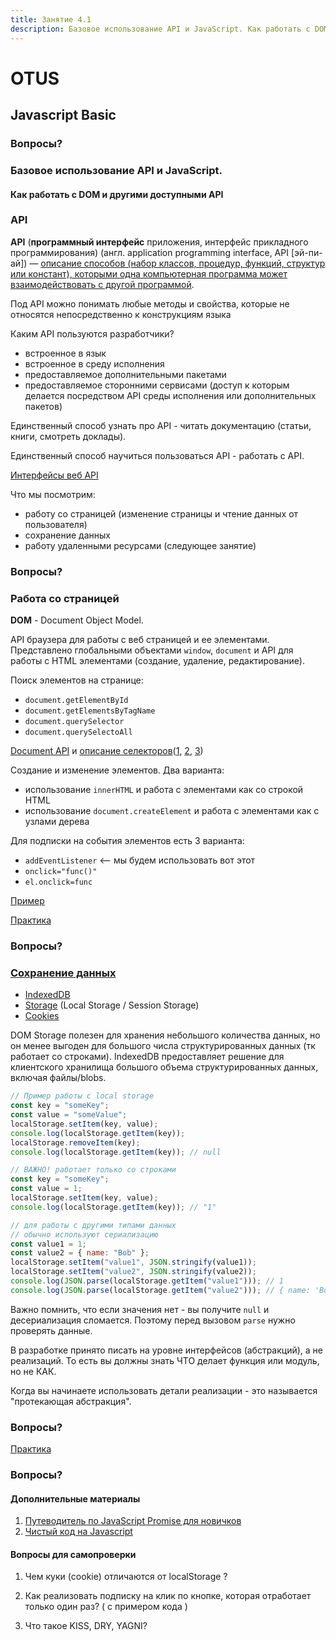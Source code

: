 ```yaml
---
title: Занятие 4.1
description: Базовое использование API и JavaScript. Как работать с DOM и другими доступными API
---
```


# OTUS

## Javascript Basic

<!--v-->

### Вопросы?

<!--s-->

### Базовое использование API и JavaScript.

#### Как работать с DOM и другими доступными API

<!-- s -->

### API

<!-- v -->

**API** (**программный интерфейс** приложения, интерфейс прикладного программирования) (англ. application programming interface, API [эй-пи-ай]) — [описание способов (набор классов, процедур, функций, структур или констант), которыми одна компьютерная программа может взаимодействовать с другой программой](https://ru.wikipedia.org/wiki/API).

<!-- v -->

Под API можно понимать любые методы и свойства, которые не относятся непосредственно к конструкциям языка

<!-- v -->

Каким API пользуются разработчики?

- встроенное в язык
- встроенное в среду исполнения
- предоставляемое дополнительными пакетами
- предоставляемое сторонними сервисами (доступ к которым делается посредством API среды исполнения или дополнительных пакетов)

<!-- v -->

Единственный способ узнать про API - читать документацию (статьи, книги, смотреть доклады).

Единственный способ научиться пользоваться API - работать с API.

<!-- v -->

[Интерфейсы веб API](https://developer.mozilla.org/ru/docs/Web/API)

<!-- v -->

Что мы посмотрим:

- работу со страницей (изменение страницы и чтение данных от пользователя)
- сохранение данных
- работу удаленными ресурсами (следующее занятие)

<!-- v -->

### Вопросы?

<!-- s -->

### Работа со страницей

<!-- v -->

**DOM** - Document Object Model.

API браузера для работы с веб страницей и ее элементами. Представлено глобальными объектами `window`, `document` и API для работы с HTML элементами (создание, удаление, редактирование).

<!-- v -->

Поиск элементов на странице:

- `document.getElementById`
- `document.getElementsByTagName`
- `document.querySelector`
- `document.querySelectoAll`

[Document API](https://developer.mozilla.org/ru/docs/Web/API/Document) и [описание селекторов](http://htmlbook.ru/css/selector)([1](http://sauron.org.ua/post/1254), [2](https://migo.com.ua/blog/css/css-selectory-kotorue-dolzhen-znat-kazhduy.html), [3](https://www.exlab.net/files/tools/sheets/css/css.pdf))

<!-- v -->

Создание и изменение элементов. Два варианта:

- использование `innerHTML` и работа с элементами как со строкой HTML
- использование `document.createElement` и работа с элементами как с узлами дерева

<!-- v -->

Для подписки на события элементов есть 3 варианта:

- `addEventListener` <-- мы будем использовать вот этот
- `onclick="func()"`
- `el.onclick=func`

<!-- v -->

[Пример](https://codesandbox.io/s/github/vvscode/otus--javascript-basic/tree/lesson04/lessons/lesson04/code/DOMExamples)

<!-- v -->

[Практика](https://codesandbox.io/s/github/vvscode/otus--javascript-basic/tree/lesson04/lessons/lesson04/code/DOMExamplesPractice)

<!-- v -->

### Вопросы?

<!-- s -->

### [Сохранение данных](https://learn.javascript.ru/data-storage)

<!-- v -->

- [IndexedDB](https://developer.mozilla.org/ru/docs/Web/API/IndexedDB_API)
- [Storage](https://developer.mozilla.org/ru/docs/Web/API/Storage) (Local Storage / Session Storage)
- [Cookies](https://developer.mozilla.org/ru/docs/Web/API/Document/cookie)

<!-- v -->

DOM Storage полезен для хранения небольшого количества данных, но он менее выгоден для большого числа структурированных данных (тк работает со строками). IndexedDB предоставляет решение для клиентского хранилища большого объема структурированных данных, включая файлы/blobs.

<!-- v -->

```js [1-30]
// Пример работы с local storage
const key = "someKey";
const value = "someValue";
localStorage.setItem(key, value);
console.log(localStorage.getItem(key));
localStorage.removeItem(key);
console.log(localStorage.getItem(key)); // null
```

<!-- v -->

```js [1-30]
// ВАЖНО! работает только со строками
const key = "someKey";
const value = 1;
localStorage.setItem(key, value);
console.log(localStorage.getItem(key)); // "1"
```

<!-- v -->

```js [1-30]
// для работы с другими типами данных
// обычно используют сериализацию
const value1 = 1;
const value2 = { name: "Bob" };
localStorage.setItem("value1", JSON.stringify(value1));
localStorage.setItem("value2", JSON.stringify(value2));
console.log(JSON.parse(localStorage.getItem("value1"))); // 1
console.log(JSON.parse(localStorage.getItem("value2"))); // { name: 'Bob' }
```

<!-- v -->

Важно помнить, что если значения нет - вы получите `null` и десериализация сломается. Поэтому перед вызовом `parse` нужно проверять данные.

<!-- v -->

В разработке принято писать на уровне интерфейсов (абстракций), а не реализаций. То есть вы должны знать ЧТО делает функция или модуль, но не КАК.

Когда вы начинаете использовать детали реализации - это называется "протекающая абстракция".

<!-- v -->

### Вопросы?

<!-- v -->

[Практика](https://codesandbox.io/s/github/vvscode/otus--javascript-basic/tree/lesson04/lessons/lesson04/code/dataStoragePractice)

<!-- v -->

### Вопросы?

<!-- s -->

#### Дополнительные материалы

<!-- v -->

1. [Путеводитель по JavaScript Promise для новичков](https://habr.com/ru/company/zerotech/blog/317256/)
1. [Чистый код на Javascript](https://github.com/BoryaMogila/clean-code-javascript-ru/)

<!-- v -->

#### Вопросы для самопроверки

1. Чем куки (cookie) отличаются от localStorage ?

2. Как реализовать подписку на клик по кнопке, которая отработает только один раз? ( с примером кода )

3. Что такое KISS, DRY, YAGNI?
